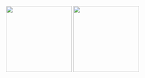 <div align="center">
  <img height="180em" src="https://github-readme-stats.vercel.app/api?username=StillRosi&show_icons=true&theme=tokyonight" />
  <img height="180em" src="https://github-readme-stats.vercel.app/api/top-langs/?username=StillRosi&theme=tokyonight&langs_count=6&layout=compact" />
</div>
